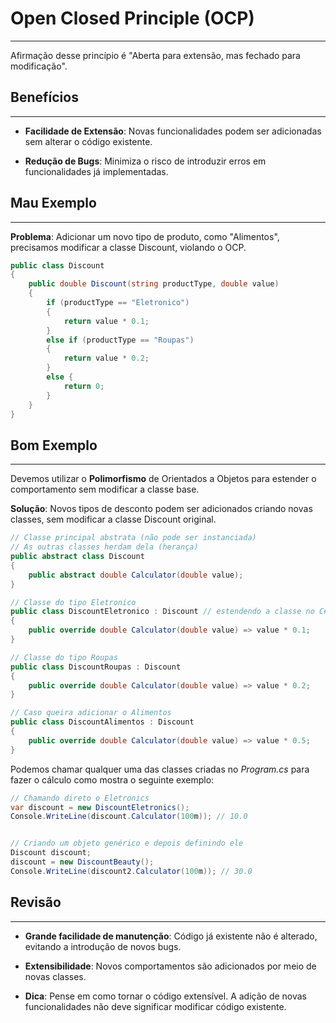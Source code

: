 # Open Closed Principle (OCP)

---

Afirmação desse princípio é "Aberta para extensão, mas fechado para modificação".

## Benefícios

---

- __Facilidade de Extensão__: Novas funcionalidades podem ser adicionadas sem alterar o código existente.

- __Redução de Bugs__: Minimiza o risco de introduzir erros em funcionalidades já implementadas.

## Mau Exemplo

---

__Problema__: Adicionar um novo tipo de produto, como "Alimentos", precisamos modificar a classe Discount, violando o OCP.

```csharp
public class Discount
{
    public double Discount(string productType, double value)
    {
        if (productType == "Eletronico")
        {
            return value * 0.1;
        }
        else if (productType == "Roupas")
        {
            return value * 0.2;
        }
        else {
            return 0;
        }
    }
}
```

## Bom Exemplo

---

Devemos utilizar o __Polimorfismo__ de Orientados a Objetos para estender o comportamento sem modificar a classe base.

__Solução__: Novos tipos de desconto podem ser adicionados criando novas classes, sem modificar a classe Discount original.

```csharp
// Classe principal abstrata (não pode ser instanciada)
// As outras classes herdam dela (herança)
public abstract class Discount
{
    public abstract double Calculator(double value);
}

// Classe do tipo Eletronico
public class DiscountEletronico : Discount // estendendo a classe no C#
{
    public override double Calculator(double value) => value * 0.1;
}

// Classe do tipo Roupas
public class DiscountRoupas : Discount
{
    public override double Calculator(double value) => value * 0.2;
}

// Caso queira adicionar o Alimentos
public class DiscountAlimentos : Discount
{
    public override double Calculator(double value) => value * 0.5;
}
```

Podemos chamar qualquer uma das classes criadas no _Program.cs_ para fazer o cálculo como mostra o seguinte exemplo:

```csharp
// Chamando direto o Eletronics
var discount = new DiscountEletronics();
Console.WriteLine(discount.Calculator(100m)); // 10.0


// Criando um objeto genérico e depois definindo ele
Discount discount;
discount = new DiscountBeauty();
Console.WriteLine(discount2.Calculator(100m)); // 30.0
```

## Revisão

---

- __Grande facilidade de manutenção__: Código já existente não é alterado, evitando a introdução de novos bugs.

- __Extensibilidade__: Novos comportamentos são adicionados por meio de novas classes.

- __Dica__: Pense em como tornar o código extensível. A adição de novas funcionalidades não deve significar modificar código existente.
